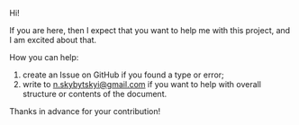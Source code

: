 Hi! 

If you are here, then I expect that you want to help me with this project, and I am excited about that.

How you can help:
1. create an Issue on GitHub if you found a type or error;
2. write to n.skybytskyi@gmail.com if you want to help with overall structure or contents of the document.

Thanks in advance for your contribution!
